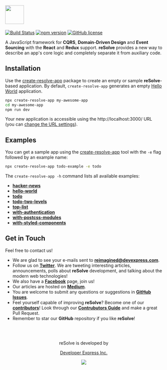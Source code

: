 
# [<img src="https://user-images.githubusercontent.com/15689049/29659048-ad0d158a-88c5-11e7-9354-dbe4bb105ad7.png" height="60">](https://github.com/reimagined/resolve/)

[![Build Status](https://travis-ci.org/reimagined/resolve.svg?branch=master)](https://travis-ci.org/reimagined/resolve) [![npm version](https://badge.fury.io/js/create-resolve-app.svg)](https://badge.fury.io/js/create-resolve-app) [![GitHub license](https://img.shields.io/badge/license-MIT-blue.svg)](https://raw.githubusercontent.com/reimagined/resolve/master/LICENSE)

A JavaScript framework for **CQRS**, **Domain-Driven Design** and **Event Sourcing** with the **React** and **Redux** support. **reSolve** provides a new way to describe an app's core logic and completely separate it from auxiliary code.

## Installation



Use the [create-resolve-app](packages/create-resolve-app) package to create an empty or sample **reSolve**-based application. By default, `create-resolve-app` generates an empty [Hello World](https://github.com/reimagined/resolve/tree/master/examples/hello-world) application.

```sh
npx create-resolve-app my-awesome-app
cd my-awesome-app
npm run dev
```

Your new application is accessible using the http://localhost:3000/ URL (you can [change the URL settings](https://github.com/reimagined/resolve/blob/master/docs/API%20References.md)).

## Examples

You can get a sample app using the [create-resolve-app](packages/create-resolve-app) tool with the `-e` flag followed by an example name:

```sh
npx create-resolve-app todo-example -e todo
```

The `create-resolve-app -h` command lists all available examples:


* [**hacker-news**](https://github.com/reimagined/resolve/tree/master/examples/hacker-news)
* [**hello-world**](https://github.com/reimagined/resolve/tree/master/examples/hello-world)
* [**todo**](https://github.com/reimagined/resolve/tree/master/examples/todo)
* [**todo-two-levels**](https://github.com/reimagined/resolve/tree/master/examples/todo-two-levels)
* [**top-list**](https://github.com/reimagined/resolve/tree/master/examples/top-list)
* [**with-authentication**](https://github.com/reimagined/resolve/tree/master/examples/with-authentication)
* [**with-postcss-modules**](https://github.com/reimagined/resolve/tree/master/examples/with-postcss-modules)
* [**with-styled-components**](https://github.com/reimagined/resolve/tree/master/examples/with-styled-components)

## Get in Touch

Feel free to contact us!

* We are glad to see your e-mails sent to **reimagined@devexpress.com**.
* Follow us on [**Twitter**](https://twitter.com/resolvejs). We are tweeting interesting articles, announcements, polls about **reSolve** development, and talking about the modern web technologies!
* We also have a [**Facebook**](https://www.facebook.com/resolvejs/) page, join us!
* Our articles are hosted on [**Medium**](https://medium.com/resolvejs).
* You are welcome to submit any questions or suggestions in [**GitHub Issues**](https://github.com/reimagined/resolve/issues).
* Feel yourself capable of improving **reSolve**? Become one of our [**contributors**](https://github.com/reimagined/resolve/pulls)! Look through our [**Contrubutors Guide**](https://github.com/reimagined/resolve/blob/master/docs/Contributors%20Guide.md) and make a great Pull Request.
* Remember to star our **GitHub** repository if you like **reSolve**!

<br/>
<br/>
<p align="center">reSolve is developed by</p>
<p align="center"><a href="https://devexpress.com">Developer Express Inc.</a></p>
<p align="center"><img src="https://user-images.githubusercontent.com/19663260/38686793-dd31fb22-3e7d-11e8-8f26-33606ad82a16.png"></p>
